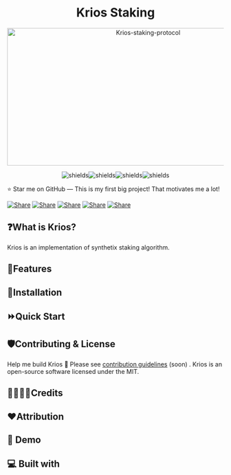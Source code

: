 <h1 align="center" id="title">Krios Staking</h1>

<p align="center"><img src="https://socialify.git.ci/avcisec/Krios-staking-protocol/image?custom_description=Krios+is+a+staking+protocol+that+uses+synthetix+staking+mechanism+to+calculate+the+reward+for+users.&description=1&forks=1&issues=1&language=1&owner=1&pattern=Formal+Invitation&pulls=1&stargazers=1" alt="Krios-staking-protocol" width="640" height="320" /></p>


<p align="center"><img src="https://img.shields.io/badge/language-solidity-blue" alt="shields"><img src="https://img.shields.io/badge/getting_started-guide-green" alt="shields"><img src="https://img.shields.io/badge/free_for_non_commercial_use-brightgreen" alt="shields"><img src="https://img.shields.io/badge/Openzeppelin-blue" alt="shields"></p>

⭐ Star me on GitHub — This is my first big project! That motivates me a lot!

[![Share](https://img.shields.io/badge/share-000000?logo=x&logoColor=white)](https://x.com/intent/tweet?text=Check%20out%20this%20project%20on%20GitHub:%20https://github.com/avcisec/Krios-staking-protocol%20%23Krios%20%23Staking%20%23Protocol)
[![Share](https://img.shields.io/badge/share-1877F2?logo=facebook&logoColor=white)](https://www.facebook.com/sharer/sharer.php?u=https://github.com/avcisec/Krios-staking-protocol)
[![Share](https://img.shields.io/badge/share-0A66C2?logo=linkedin&logoColor=white)](https://www.linkedin.com/sharing/share-offsite/?url=https://github.com/avcisec/Krios-staking-protocol)
[![Share](https://img.shields.io/badge/share-FF4500?logo=reddit&logoColor=white)](https://www.reddit.com/submit?title=Check%20out%20this%20project%20on%20GitHub:%20https://github.com/avcisec/Krios-staking-protocol)
[![Share](https://img.shields.io/badge/share-0088CC?logo=telegram&logoColor=white)](https://t.me/share/url?url=https://github.com/Abblix/Oidc.Server&text=Check%20out%20this%20project%20on%20GitHub)



## ❓What is Krios?
Krios is an implementation of synthetix staking algorithm. 

## 🚩Features


## 📖Installation


## ⏩Quick Start


## 🛡️Contributing & License

Help me build Krios 🦜 Please see  [contribution guidelines](./CONTRIBUTING.md) (soon) .
Krios is an open-source software licensed under the MIT.

## 👨‍👩‍👦‍👦Credits


## ❤️Attribution


## 🚀 Demo


  
## 💻 Built with
